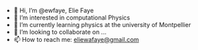 - 👋 Hi, I’m @ewfaye, Elie Faye
- 👀 I’m interested in computational Physics
- 🌱 I’m currently learning physics at the university of Montpellier
- 💞️ I’m looking to collaborate on ...
- 📫 How to reach me: eliewafaye@gmail.com

<!---
ewfaye/ewfaye is a ✨ special ✨ repository because its `README.md` (this file) appears on your GitHub profile.
You can click the Preview link to take a look at your changes.
--->
